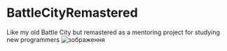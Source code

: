 # BattleCityRemastered
Like my old Battle City but remastered as a mentoring project for studying new programmers
![зображення](https://github.com/roma4004/BattleCityRemastered/assets/16146920/0689e8d2-e2f7-4b65-9fef-e9a044ca39c0)

